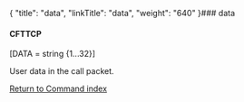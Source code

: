 {
    "title": "data",
    "linkTitle": "data",
    "weight": "640"
}### <span id="data"></span>data

#### CFTTCP

\[DATA = string {1...32}\]

User data in the call packet.

[Return to Command index](../../)
